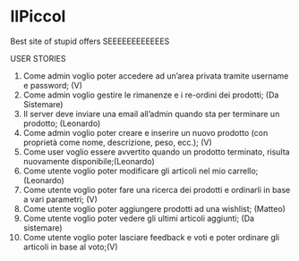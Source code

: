 # IlPiccol
Best site of stupid offers
 SEEEEEEEEEEEES

 USER STORIES
 1) Come admin voglio poter accedere ad un’area privata tramite username e password; (V)
 2) Come admin voglio gestire le rimanenze e i re-ordini dei prodotti; (Da Sistemare)
 3) Il server deve inviare una email all’admin quando sta per terminare un prodotto; (Leonardo)
 4) Come admin voglio poter creare e inserire un nuovo prodotto (con proprietà come nome, descrizione, peso, ecc.); (V)
 5) Come user voglio essere avvertito quando un prodotto terminato, risulta nuovamente disponibile;(Leonardo)
 6) Come utente voglio poter modificare gli articoli nel mio carrello; (Leonardo)
 7) Come utente voglio poter fare una ricerca dei prodotti e ordinarli in base a vari parametri; (V)
 8) Come utente voglio poter aggiungere prodotti ad una wishlist; (Matteo)
 9) Come utente voglio poter vedere gli ultimi articoli aggiunti; (Da sistemare)
 10) Come utente voglio poter lasciare feedback e voti e poter ordinare gli articoli in base al voto;(V)

